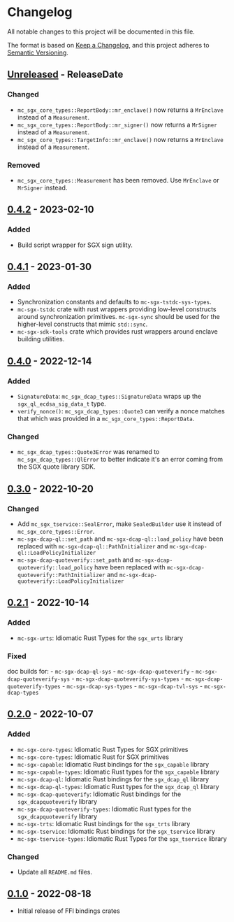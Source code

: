 # Changelog

All notable changes to this project will be documented in this file.

The format is based on [Keep a Changelog](https://keepachangelog.com/en/1.0.0/),
and this project adheres to [Semantic Versioning](https://semver.org/spec/v2.0.0.html).

<!-- next-header -->

## [Unreleased] - ReleaseDate

### Changed

- `mc_sgx_core_types::ReportBody::mr_enclave()` now returns a `MrEnclave`
  instead of a `Measurement`.
- `mc_sgx_core_types::ReportBody::mr_signer()` now returns a `MrSigner`
  instead of a `Measurement`.
- `mc_sgx_core_types::TargetInfo::mr_enclave()` now returns a `MrEnclave`
  instead of a `Measurement`.

### Removed

- `mc_sgx_core_types::Measurement` has been removed. Use `MrEnclave` or
  `MrSigner` instead.

## [0.4.2] - 2023-02-10

### Added

- Build script wrapper for SGX sign utility.

## [0.4.1] - 2023-01-30

### Added

- Synchronization constants and defaults to `mc-sgx-tstdc-sys-types`.
- `mc-sgx-tstdc` crate with rust wrappers providing low-level constructs
  around synchronization primitives. `mc-sgx-sync` should be used for the
  higher-level constructs that mimic `std::sync`.
- `mc-sgx-sdk-tools` crate which provides rust wrappers around enclave building
  utilities.

## [0.4.0] - 2022-12-14

### Added

- `SignatureData`: `mc_sgx_dcap_types::SignatureData` wraps up
  the `sgx_ql_ecdsa_sig_data_t` type.
- `verify_nonce()`: `mc_sgx_dcap_types::Quote3` can verify a nonce matches that
  which was provided in a `mc_sgx_core_types::ReportData`.

### Changed

- `mc_sgx_dcap_types::Quote3Error` was renamed to `mc_sgx_dcap_types::QlError`
  to better indicate it's an error coming from the SGX quote library SDK.

## [0.3.0] - 2022-10-20

### Changed

- Add `mc_sgx_tservice::SealError`, make `SealedBuilder` use it instead of
  `mc_sgx_core_types::Error`.
- `mc-sgx-dcap-ql::set_path` and `mc-sgx-dcap-ql::load_policy` have been
  replaced with `mc-sgx-dcap-ql::PathInitializer` and
  `mc-sgx-dcap-ql::LoadPolicyInitializer`
- `mc-sgx-dcap-quoteverify::set_path` and
  `mc-sgx-dcap-quoteverify::load_policy` have been replaced
  with `mc-sgx-dcap-quoteverify::PathInitializer` and
  `mc-sgx-dcap-quoteverify::LoadPolicyInitializer`
  
## [0.2.1] - 2022-10-14

### Added

- `mc-sgx-urts`: Idiomatic Rust Types for the `sgx_urts` library

### Fixed

doc builds for:
    - `mc-sgx-dcap-ql-sys`
    - `mc-sgx-dcap-quoteverify`
    - `mc-sgx-dcap-quoteverify-sys`
    - `mc-sgx-dcap-quoteverify-sys-types`
    - `mc-sgx-dcap-quoteverify-types`
    - `mc-sgx-dcap-sys-types`
    - `mc-sgx-dcap-tvl-sys`
    - `mc-sgx-dcap-types`

## [0.2.0] - 2022-10-07

### Added

- `mc-sgx-core-types`: Idiomatic Rust Types for SGX primitives
- `mc-sgx-core-types`: Idiomatic Rust for SGX primitives
- `mc-sgx-capable`: Idiomatic Rust bindings for the `sgx_capable` library
- `mc-sgx-capable-types`: Idiomatic Rust types for the `sgx_capable` library
- `mc-sgx-dcap-ql`: Idiomatic Rust bindings for the `sgx_dcap_ql` library
- `mc-sgx-dcap-ql-types`: Idiomatic Rust types for the `sgx_dcap_ql` library
- `mc-sgx-dcap-quoteverify`: Idiomatic Rust bindings for the `sgx_dcapquoteverify` library
- `mc-sgx-dcap-quoteverify-types`: Idiomatic Rust types for the `sgx_dcapquoteverify` library
- `mc-sgx-trts`: Idiomatic Rust bindings for the `sgx_trts` library
- `mc-sgx-tservice`: Idiomatic Rust bindings for the `sgx_tservice` library
- `mc-sgx-tservice-types`: Idiomatic Rust Types for the `sgx_tservice` library

### Changed

- Update all `README.md` files.

## [0.1.0] - 2022-08-18

- Initial release of FFI bindings crates

<!-- next-url -->
[Unreleased]: https://github.com/mobilecoinfoundation/sgx/compare/v0.4.2...HEAD
[0.4.2]: https://github.com/mobilecoinfoundation/sgx/compare/v0.4.1...v0.4.2
[0.4.1]: https://github.com/mobilecoinfoundation/sgx/compare/v0.4.0...v0.4.1
[0.4.0]: https://github.com/mobilecoinfoundation/sgx/compare/v0.3.0...v0.4.0
[0.3.0]: https://github.com/mobilecoinfoundation/sgx/compare/v0.2.1...v0.3.0
[0.2.1]: https://github.com/mobilecoinfoundation/sgx/compare/v0.2.0...v0.2.1
[0.2.0]: https://github.com/mobilecoinfoundation/sgx/compare/v0.1.0...v0.2.0
[0.1.0]: https://github.com/mobilecoinfoundation/sgx/compare/v0.1.0
